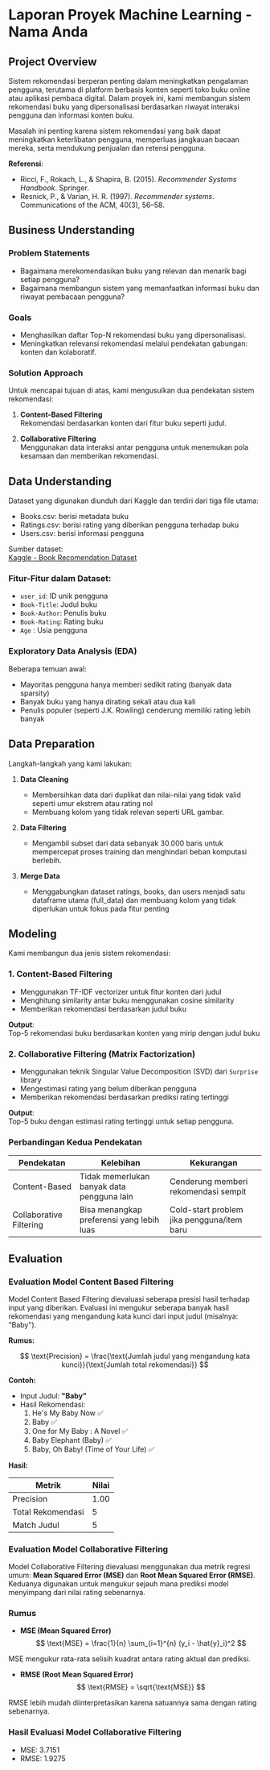 # Laporan Proyek Machine Learning - Nama Anda

## Project Overview

Sistem rekomendasi berperan penting dalam meningkatkan pengalaman pengguna, terutama di platform berbasis konten seperti toko buku online atau aplikasi pembaca digital. Dalam proyek ini, kami membangun sistem rekomendasi buku yang dipersonalisasi berdasarkan riwayat interaksi pengguna dan informasi konten buku.

Masalah ini penting karena sistem rekomendasi yang baik dapat meningkatkan keterlibatan pengguna, memperluas jangkauan bacaan mereka, serta mendukung penjualan dan retensi pengguna.

**Referensi**:
- Ricci, F., Rokach, L., & Shapira, B. (2015). *Recommender Systems Handbook*. Springer.
- Resnick, P., & Varian, H. R. (1997). *Recommender systems*. Communications of the ACM, 40(3), 56–58.

## Business Understanding

### Problem Statements

- Bagaimana merekomendasikan buku yang relevan dan menarik bagi setiap pengguna?
- Bagaimana membangun sistem yang memanfaatkan informasi buku dan riwayat pembacaan pengguna?

### Goals

- Menghasilkan daftar Top-N rekomendasi buku yang dipersonalisasi.
- Meningkatkan relevansi rekomendasi melalui pendekatan gabungan: konten dan kolaboratif.

### Solution Approach

Untuk mencapai tujuan di atas, kami mengusulkan dua pendekatan sistem rekomendasi:

1. **Content-Based Filtering**  
   Rekomendasi berdasarkan konten dari fitur buku seperti judul.

2. **Collaborative Filtering**  
   Menggunakan data interaksi antar pengguna untuk menemukan pola kesamaan dan memberikan rekomendasi.

## Data Understanding

Dataset yang digunakan diunduh dari Kaggle dan terdiri dari tiga file utama:
- Books.csv: berisi metadata buku
- Ratings.csv: berisi rating yang diberikan pengguna terhadap buku
- Users.csv: berisi informasi pengguna

Sumber dataset:  
[Kaggle - Book Recomendation Dataset](https://www.kaggle.com/datasets/arashnic/book-recommendation-dataset)

### Fitur-Fitur dalam Dataset:

- `user_id`: ID unik pengguna
- `Book-Title`: Judul buku
- `Book-Author`: Penulis buku
- `Book-Rating`: Rating buku
- `Age` : Usia pengguna

### Exploratory Data Analysis (EDA)

Beberapa temuan awal:
- Mayoritas pengguna hanya memberi sedikit rating (banyak data sparsity)
- Banyak buku yang hanya dirating sekali atau dua kali
- Penulis populer (seperti J.K. Rowling) cenderung memiliki rating lebih banyak

## Data Preparation

Langkah-langkah yang kami lakukan:

1. **Data Cleaning**  
   - Membersihkan data dari duplikat dan nilai-nilai yang tidak valid seperti umur ekstrem atau rating nol
   - Membuang kolom yang tidak relevan seperti URL gambar.

2. **Data Filtering**  
   - Mengambil subset dari data sebanyak 30.000 baris untuk mempercepat proses training dan menghindari beban komputasi berlebih.

3. **Merge Data**  
   - Menggabungkan dataset ratings, books, dan users menjadi satu dataframe utama (full_data) dan membuang kolom yang tidak diperlukan untuk fokus pada fitur penting

## Modeling

Kami membangun dua jenis sistem rekomendasi:

### 1. Content-Based Filtering

- Menggunakan TF-IDF vectorizer untuk fitur konten dari judul
- Menghitung similarity antar buku menggunakan cosine similarity
- Memberikan rekomendasi berdasarkan judul buku

**Output**:  
Top-5 rekomendasi buku berdasarkan konten yang mirip dengan judul buku

### 2. Collaborative Filtering (Matrix Factorization)

- Menggunakan teknik Singular Value Decomposition (SVD) dari `Surprise` library
- Mengestimasi rating yang belum diberikan pengguna
- Memberikan rekomendasi berdasarkan prediksi rating tertinggi

**Output**:  
Top-5 buku dengan estimasi rating tertinggi untuk setiap pengguna.

### Perbandingan Kedua Pendekatan

| Pendekatan             | Kelebihan                                  | Kekurangan                                  |
|------------------------|--------------------------------------------|---------------------------------------------|
| Content-Based          | Tidak memerlukan banyak data pengguna lain | Cenderung memberi rekomendasi sempit        |
| Collaborative Filtering| Bisa menangkap preferensi yang lebih luas  | Cold-start problem jika pengguna/item baru  |

## Evaluation
### Evaluation Model Content Based Filtering
Model Content Based Filtering dievaluasi seberapa presisi hasil terhadap input yang diberikan. Evaluasi ini mengukur seberapa banyak hasil rekomendasi yang mengandung kata kunci dari input judul (misalnya: "Baby").

**Rumus:**

$$
\text{Precision} = \frac{\text{Jumlah judul yang mengandung kata kunci}}{\text{Jumlah total rekomendasi}}
$$

**Contoh:**
- Input Judul: **"Baby"**
- Hasil Rekomendasi:
  1. He's My Baby Now ✅
  2. Baby ✅
  3. One for My Baby : A Novel ✅
  4. Baby Elephant (Baby) ✅
  5. Baby, Oh Baby! (Time of Your Life) ✅

**Hasil:**

| Metrik           | Nilai    |
|------------------|----------|
| Precision        | 1.00     |
| Total Rekomendasi| 5        |
| Match Judul      | 5        |

### Evaluation Model Collaborative Filtering
Model Collaborative Filtering dievaluasi menggunakan dua metrik regresi umum: **Mean Squared Error (MSE)** dan **Root Mean Squared Error (RMSE)**.  
Keduanya digunakan untuk mengukur sejauh mana prediksi model menyimpang dari nilai rating sebenarnya.

### Rumus

- **MSE (Mean Squared Error)**  
$$
\text{MSE} = \frac{1}{n} \sum_{i=1}^{n} (y_i - \hat{y}_i)^2
$$

MSE mengukur rata-rata selisih kuadrat antara rating aktual dan prediksi.

- **RMSE (Root Mean Squared Error)**  
$$
\text{RMSE} = \sqrt{\text{MSE}}
$$

RMSE lebih mudah diinterpretasikan karena satuannya sama dengan rating sebenarnya.

### Hasil Evaluasi Model Collaborative Filtering
- MSE: 3.7151
- RMSE: 1.9275

